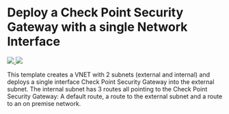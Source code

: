 # Deploy a Check Point Security Gateway with a single Network Interface

<a href="https://portal.azure.com/#create/Microsoft.Template/uri/https%3A%2F%2Fraw.githubusercontent.com%2FAzure%2Fazure-quickstart-templates%2Fmaster%2Fcheckpoint-single-nic%2Fazuredeploy.json" target="_blank">
    <img src="http://azuredeploy.net/deploybutton.png"/>
</a>
<a href="http://armviz.io/#/?load=https%3A%2F%2Fraw.githubusercontent.com%2FAzure%2Fazure-quickstart-templates%2Fmaster%2Fcheckpoint-single-nic%2Fazuredeploy.json" target="_blank">
    <img src="http://armviz.io/visualizebutton.png"/>
</a>

This template creates a VNET with 2 subnets (external and internal) and deploys a single interface Check Point Security Gateway into the external subnet. The internal subnet has 3 routes all pointing to the Check Point Security Gateway: A default route, a route to the external subnet and a route to an on premise network.
